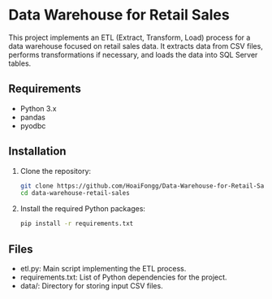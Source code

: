 # Data Warehouse for Retail Sales

This project implements an ETL (Extract, Transform, Load) process for a data warehouse focused on retail sales data. It extracts data from CSV files, performs transformations if necessary, and loads the data into SQL Server tables.

## Requirements

- Python 3.x
- pandas
- pyodbc

## Installation

1. Clone the repository:
   ```bash
   git clone https://github.com/HoaiFongg/Data-Warehouse-for-Retail-Sales.git
   cd data-warehouse-retail-sales
2. Install the required Python packages:
   ```bash
   pip install -r requirements.txt

## Files
- etl.py: Main script implementing the ETL process.
- requirements.txt: List of Python dependencies for the project.
- data/: Directory for storing input CSV files.
